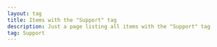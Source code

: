 ```yaml
---
layout: tag
title: Items with the "Support" tag
description: Just a page listing all items with the "Support" tag
tag: Support
---
```

